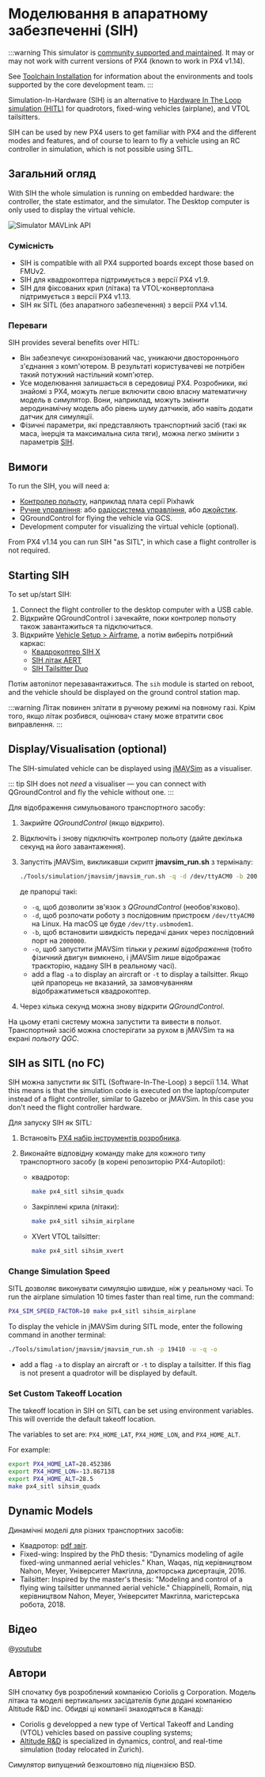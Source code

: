 # Моделювання в апаратному забезпеченні (SIH)

<Badge type="tip" text="PX4 v1.9 (MC)" /><Badge type="tip" text="PX4 v1.13 (MC, VTOL, FW)" />

:::warning
This simulator is [community supported and maintained](../simulation/community_supported_simulators.md). It may or may not work with current versions of PX4 (known to work in PX4 v1.14).

See [Toolchain Installation](../dev_setup/dev_env.md) for information about the environments and tools supported by the core development team.
:::

Simulation-In-Hardware (SIH) is an alternative to [Hardware In The Loop simulation (HITL)](../simulation/hitl.md) for quadrotors, fixed-wing vehicles (airplane), and VTOL tailsitters.

SIH can be used by new PX4 users to get familiar with PX4 and the different modes and features, and of course to learn to fly a vehicle using an RC controller in simulation, which is not possible using SITL.

## Загальний огляд

With SIH the whole simulation is running on embedded hardware: the controller, the state estimator, and the simulator. The Desktop computer is only used to display the virtual vehicle.

![Simulator MAVLink API](../../assets/diagrams/SIH_diagram.png)

### Сумісність

- SIH is compatible with all PX4 supported boards except those based on FMUv2.
- SIH для квадрокоптера підтримується з версії PX4 v1.9.
- SIH для фіксованих крил (літака) та VTOL-конвертоплана підтримується з версії PX4 v1.13.
- SIH як SITL (без апаратного забезпечення) з версії PX4 v1.14.

### Переваги

SIH provides several benefits over HITL:

- Він забезпечує синхронізований час, уникаючи двостороннього з'єднання з комп'ютером. В результаті користувачеві не потрібен такий потужний настільний комп'ютер.
- Усе моделювання залишається в середовищі PX4. Розробники, які знайомі з PX4, можуть легше включити свою власну математичну модель в симулятор. Вони, наприклад, можуть змінити аеродинамічну модель або рівень шуму датчиків, або навіть додати датчик для симуляції.
- Фізичні параметри, які представляють транспортний засіб (такі як маса, інерція та максимальна сила тяги), можна легко змінити з параметрів [SIH](../advanced_config/parameter_reference.md#simulation-in-hardware).

## Вимоги

To run the SIH, you will need a:

- [Контролер польоту](../flight_controller/README.md), наприклад плата серії Pixhawk
- [Ручне управління](../getting_started/px4_basic_concepts.md#manual-control): або [радіосистема управління,](../getting_started/rc_transmitter_receiver.md) або [джойстик](../config/joystick.md).
- QGroundControl for flying the vehicle via GCS.
- Development computer for visualizing the virtual vehicle (optional).

From PX4 v1.14 you can run SIH "as SITL", in which case a flight controller is not required.

## Starting SIH

To set up/start SIH:

1. Connect the flight controller to the desktop computer with a USB cable.
1. Відкрийте QGroundControl і зачекайте, поки контролер польоту також завантажиться та підключиться.
1. Відкрийте [Vehicle Setup > Airframe](../config/airframe.md), а потім виберіть потрібний каркас:
   - [Квадрокоптер SIH X](../airframes/airframe_reference.md#copter_simulation_sih_quadcopter_x)
   - [SIH літак AERT](../airframes/airframe_reference.md#plane_simulation_sih_plane_aert)
   - [SIH Tailsitter Duo](../airframes/airframe_reference.md#vtol_simulation_sih_tailsitter_duo)

Потім автопілот перезавантажиться. The `sih` module is started on reboot, and the vehicle should be displayed on the ground control station map.

:::warning
Літак повинен злітати в ручному режимі на повному газі.
Крім того, якщо літак розбився, оцінювач стану може втратити своє виправлення.
:::

## Display/Visualisation (optional)

The SIH-simulated vehicle can be displayed using [jMAVSim](../sim_jmavsim/index.md) as a visualiser.

::: tip SIH
does not _need_ a visualiser — you can connect with QGroundControl and fly the vehicle without one.
:::

Для відображення симульованого транспортного засобу:

1. Закрийте _QGroundControl_ (якщо відкрито).
1. Відключіть і знову підключіть контролер польоту (дайте декілька секунд на його завантаження).
1. Запустіть jMAVSim, викликавши скрипт **jmavsim_run.sh** з терміналу:

   ```sh
   ./Tools/simulation/jmavsim/jmavsim_run.sh -q -d /dev/ttyACM0 -b 2000000 -o
   ```

   де прапорці такі:

   - `-q`, щоб дозволити зв'язок з _QGroundControl_ (необов'язково).
   - `-d`, щоб розпочати роботу з послідовним пристроєм `/dev/ttyACM0` на Linux. На macOS це буде `/dev/tty.usbmodem1`.
   - `-b`, щоб встановити швидкість передачі даних через послідовний порт на `2000000`.
   - `-o`, щоб запустити jMAVSim тільки у _режимі відображення_ (тобто фізичний двигун вимкнено, і jMAVSim лише відображає траєкторію, надану SIH в реальному часі).
   - add a flag `-a` to display an aircraft or `-t` to display a tailsitter. Якщо цей прапорець не вказаний, за замовчуванням відображатиметься квадрокоптер.

1. Через кілька секунд можна знову відкрити _QGroundControl_.

На цьому етапі систему можна запустити та вивести в польот. Транспортний засіб можна спостерігати за рухом в jMAVSim та на екрані _польоту QGC_.

## SIH as SITL (no FC)

SIH можна запустити як SITL (Software-In-The-Loop) з версії 1.14. What this means is that the simulation code is executed on the laptop/computer instead of a flight controller, similar to Gazebo or jMAVSim. In this case you don't need the flight controller hardware.

Для запуску SIH як SITL:

1. Встановіть [PX4 набір інструментів розробника](../dev_setup/dev_env.md).
1. Виконайте відповідну команду make для кожного типу транспортного засобу (в корені репозиторію PX4-Autopilot):

   - квадротор:

     ```sh
     make px4_sitl sihsim_quadx
     ```

   - Закріплені крила (літаки):

     ```sh
     make px4_sitl sihsim_airplane
     ```

   - XVert VTOL tailsitter:

     ```sh
     make px4_sitl sihsim_xvert
     ```

### Change Simulation Speed

SITL дозволяє виконувати симуляцію швидше, ніж у реальному часі. To run the airplane simulation 10 times faster than real time, run the command:

```sh
PX4_SIM_SPEED_FACTOR=10 make px4_sitl sihsim_airplane
```

To display the vehicle in jMAVSim during SITL mode, enter the following command in another terminal:

```sh
./Tools/simulation/jmavsim/jmavsim_run.sh -p 19410 -u -q -o
```

- add a flag `-a` to display an aircraft or `-t` to display a tailsitter. If this flag is not present a quadrotor will be displayed by default.

### Set Custom Takeoff Location

The takeoff location in SIH on SITL can be set using environment variables. This will override the default takeoff location.

The variables to set are: `PX4_HOME_LAT`, `PX4_HOME_LON`, and `PX4_HOME_ALT`.

For example:

```sh
export PX4_HOME_LAT=28.452386
export PX4_HOME_LON=-13.867138
export PX4_HOME_ALT=28.5
make px4_sitl sihsim_quadx
```

## Dynamic Models

Динамічні моделі для різних транспортних засобів:

- Квадротор: [pdf звіт](https://github.com/PX4/PX4-user_guide/raw/main/assets/simulation/SIH_dynamic_model.pdf).
- Fixed-wing: Inspired by the PhD thesis: "Dynamics modeling of agile fixed-wing unmanned aerial vehicles." Khan, Waqas, під керівництвом Nahon, Meyer, Університет Макгілла, докторська дисертація, 2016.
- Tailsitter: Inspired by the master's thesis: "Modeling and control of a flying wing tailsitter unmanned aerial vehicle." Chiappinelli, Romain, під керівництвом Nahon, Meyer, Університет Макгілла, магістерська робота, 2018.

## Відео

@[youtube](https://youtu.be/PzIpSCRD8Jo)

## Автори

SIH спочатку був розроблений компанією Coriolis g Corporation. Модель літака та моделі вертикальних засідателів були додані компанією Altitude R&D inc. Обидві ці компанії знаходяться в Канаді:

- Coriolis g developped a new type of Vertical Takeoff and Landing (VTOL) vehicles based on passive coupling systems;
- [Altitude R&D](https://www.altitude-rd.com/) is specialized in dynamics, control, and real-time simulation (today relocated in Zurich).

Симулятор випущений безкоштовно під ліцензією BSD.
